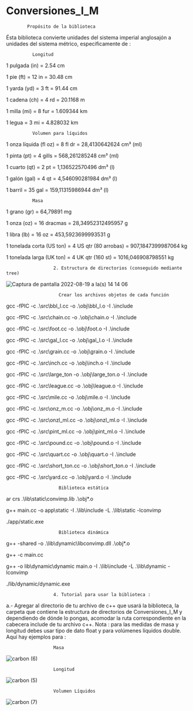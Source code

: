 # Conversiones_I_M

            Propósito de la biblioteca
Ésta biblioteca convierte unidades del sistema imperial anglosajón a unidades del sistema métrico, especificamente de :

              Longitud 

1 pulgada (in) = 2.54 cm

1 pie (ft) = 12 in = 30.48 cm

1 yarda (yd) = 3 ft = 91.44 cm

1 cadena (ch) = 4 rd = 20.1168 m

1 milla (mi) = 8 fur = 1.609344 km

1 legua = 3 mi = 4.828032 km


              Volumen para líquidos 

1 onza líquida (fl oz) = 8 fl dr = 28,4130642624 cm³ (ml)

1 pinta (pt) = 4 gills = 568,261285248 cm³ (ml)

1 cuarto (qt) = 2 pt = 1,136522570496 dm³ (l)

1 galón (gal) = 4 qt = 4,546090281984 dm³ (l)

1 barril = 35 gal = 159,11315986944 dm³ (l)

              Masa 

1 grano (gr) = 64,79891 mg

1 onza (oz) = 16 dracmas = 28,34952312495957 g

1 libra (lb) = 16 oz = 453,5923699993531 g

1 tonelada corta (US ton) = 4 US qtr (80 arrobas) = 907,1847399987064 kg

1 tonelada larga (UK ton) = 4 UK qtr (160 st) = 1016,046908798551 kg



                      2. Estructura de directorios (conseguido mediante tree)

![Captura de pantalla 2022-08-19 a la(s) 14 14 06](https://user-images.githubusercontent.com/66481799/185690970-fa1680cf-49a7-45b6-a067-51d9f0df8f35.png)

                        Crear los archivos objetos de cada función
gcc -fPIC -c .\src\bbl_l.cc -o .\obj\bbl_l.o -I .\include

gcc -fPIC -c .\src\chain.cc -o .\obj\chain.o -I .\include

gcc -fPIC -c .\src\foot.cc -o .\obj\foot.o -I .\include

gcc -fPIC -c .\src\gal_l.cc -o .\obj\gal_l.o -I .\include

gcc -fPIC -c .\src\grain.cc -o .\obj\grain.o -I .\include

gcc -fPIC -c .\src\inch.cc -o .\obj\inch.o -I .\include

gcc -fPIC -c .\src\large_ton -o .\obj\large_ton.o -I .\include

gcc -fPIC -c .\src\league.cc -o .\obj\league.o -I .\include

gcc -fPIC -c .\src\mile.cc -o .\obj\mile.o -I .\include

gcc -fPIC -c .\src\onz_m.cc -o .\obj\onz_m.o -I .\include

gcc -fPIC -c .\src\onzl_ml.cc -o .\obj\onzl_ml.o -I .\include

gcc -fPIC -c .\src\pint_ml.cc -o .\obj\pint_ml.o -I .\include

gcc -fPIC -c .\src\pound.cc -o .\obj\pound.o -I .\include

gcc -fPIC -c .\src\quart.cc -o .\obj\quart.o -I .\include

gcc -fPIC -c .\src\short_ton.cc -o .\obj\short_ton.o -I .\include

gcc -fPIC -c .\src\yard.cc -o .\obj\yard.o -I .\include

                        Biblioteca estática
ar crs .\lib\static\convimp.lib .\obj\*.o

g++ main.cc -o app\static -I .\lib\include -L .\lib\static -lconvimp

./app/static.exe

                        Biblioteca dinámica
g++ -shared -o .\lib\dynamic\libconvimp.dll .\obj\*.o

g++ -c main.cc 

g++ -o lib\dynamic\dynamic main.o -I .\lib\include -L .\lib\dynamic -lconvimp

./lib/dynamic/dynamic.exe


                      4. Tutorial para usar la biblioteca :
  a.- Agregar al directorio de tu archivo de c++ que usará la biblioteca, la carpeta que contiene la estructura de directorios de Conversiones_I_M y dependiendo de dónde lo pongas, acomodar la ruta correspondiente en la cabecera include de tu archivo c++. Nota : para las medidas de masa y longitud debes usar tipo de dato float y para volúmenes líquidos double.
Aquí hay ejemplos para : 
 
                      Masa
 
![carbon (6)](https://user-images.githubusercontent.com/66481799/185765919-f22b43f0-40e7-4a72-af24-ef5f9c279441.png)


                      Longitud  

   ![carbon (5)](https://user-images.githubusercontent.com/66481799/185765890-812607fa-b0b8-4ac7-b954-8dec73e987aa.png)
                   
                   
                      Volumen Líquidos

![carbon (7)](https://user-images.githubusercontent.com/66481799/185765946-e03630e9-e46c-4811-8f69-b4ec8724b29c.png)

  
